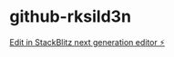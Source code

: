 # github-rksild3n

[Edit in StackBlitz next generation editor ⚡️](https://stackblitz.com/~/github.com/edirlimadev/github-rksild3n)